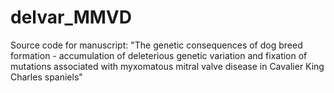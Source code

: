 # delvar_MMVD
Source code for manuscript: "The genetic consequences of dog breed formation - accumulation of deleterious genetic variation and fixation of mutations associated with myxomatous mitral valve disease in Cavalier King Charles spaniels"
